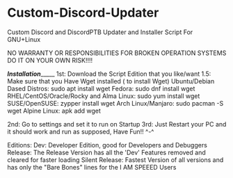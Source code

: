 # Custom-Discord-Updater
Custom Discord and DiscordPTB Updater and Installer Script For GNU+Linux

NO WARRANTY OR RESPONSIBILITIES FOR BROKEN OPERATION SYSTEMS DO IT ON YOUR OWN RISK!!!!

___________________________Installation________________________________
1st: Download the Script Edition that you like/want
  1.5: Make sure that you Have Wget installed ( to install Wget)
  Ubuntu/Debian Dased Distros: sudo apt install wget
  Fedora: sudo dnf install wget
  RHEL/CentOS/Oracle/Rocky and Alma Linux: sudo yum install wget
  SUSE/OpenSUSE: zypper install wget
  Arch Linux/Manjaro: sudo pacman -S wget
  Alpine Linux: apk add wget

2nd: Go to settings and set it to run on Startup
3rd: Just Restart your PC and it should work and run as supposed, Have Fun!! ^-^




Editions:
  Dev: Developer Edition, good for Developers and Debuggers
  Release: The Release Version has all the 'Dev' Features removed and cleared for faster loading
  Silent Release: Fastest Version of all versions and has only the "Bare Bones" lines for the I AM SPEEED Users
